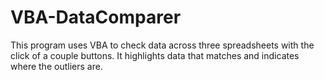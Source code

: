 # VBA-DataComparer
This program uses VBA to check data across three spreadsheets with the click of a couple buttons. It highlights data that matches and indicates where the outliers are.
